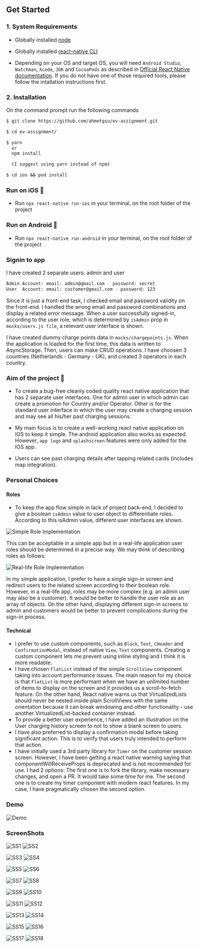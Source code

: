 ## Get Started

### 1. System Requirements

- Globally installed [node](https://nodejs.org/en/)

- Globally installed [react-native CLI](https://facebook.github.io/react-native/docs/getting-started.html)

- Depending on your OS and target OS, you will need `Android Studio`, `Watchman`, `Xcode`, `JDK` and `CocoaPods` as described in [Official React Native documentation](https://reactnative.dev/docs/environment-setup#installing-dependencies). If you do not have one of those required tools, please follow the intallation instructions first.

### 2. Installation

On the command prompt run the following commands

```sh
$ git clone https://github.com/ahmetgsu/ev-assignment.git

$ cd ev-assignment/

$ yarn
  or
  npm install

  (I suggest using yarn instead of npm)

$ cd ios && pod install
```

### Run on iOS 📱

- Run `npx react-native run-ios` in your terminal, on the root folder of the project

### Run on Android 📱

- Run `npx react-native run-android` in your terminal, on the root folder of the project

### Signin to app

I have created 2 separate users: admin and user

```sh
Admin Account: email: admin@gmail.com - password: secret
User  Account: email: customer@gmail.com - password: 123
```

Since it is just a front-end task, I checked email and password validity on the front-end. I handled the wrong email and password combinations and display a related error message.
When a user successfully signed-in, according to the user role, which is determined by `isAdmin` prop in `mocks/users.js file`, a relevant user interface is shown.

I have created dummy charge points data in `mocks/chargepoints.js`. When the application is loaded for the first time, this data is written to AsyncStorage. Then, users can make CRUD operations.
I have choosen 3 countries (Netherlands - Germany - UK), and created 3 operators in each country.

### Aim of the project 🎯

- To create a bug-free cleanly coded quality react native application that has 2 separate user interfaces.
  One for admin user in which admin can create a promotion for Country and/or Operator.
  Other is for the standard user interface in which the user may create a charging session and may see all his/her past charging sessions.

- My main focus is to create a well-working react native application on IOS to keep it simple. The android application also works as expected. However, `app logo` and `splashscreen` features were only added for the IOS app.

* Users can see past charging details after tapping related cards (includes map integration).

### Personal Choices

#### Roles

- To keep the app flow simple in lack of project back-end, I decided to give a boolean `isAdmin` value to user object to differentiate roles.
  According to this isAdmin value, different user interfaces are shown.

![Simple Role Implementation](./app/assets/images/simple-roles.png)

This can be acceptable in a simple app but in a real-life application user roles should be determined in a precise way. We may think of describing roles as follows:

![Real-life Role Implementation](./app/assets/images/real-life-roles.png)

In my simple application, I prefer to have a single sign-in screen and redirect users to the related screen according to their boolean role. However, in a real-life app, roles may be more complex (e.g. an admin user may also be a customer). It would be better to handle the user role as an array of objects. On the other hand, displaying different sign-in screens to admin and customers would be better to prevent complications during the sign-in process.

#### Technical

- I prefer to use custom components, such as `Block`, `Text`, `CHeader` and `ConfirmationModal`, instead of native `View`, `Text` components. Creating a custom component lets me prevent using inline styling and I think it is more readable.
- I have chosen `FlatList` instead of the simple `ScrollView` component taking into account performance issues. The main reason for my choice is that `FlatList` is more performant when we have an unlimited number of items to display on the screen and it provides us a scroll-to-fetch feature. On the other hand, React native warns us that VirtualizedLists should never be nested inside plain ScrollViews with the same orientation because it can break windowing and other functionality - use another VirtualizedList-backed container instead.
- To provide a better user experience, I have added an illustration on the User charging history screen to not to show a blank screen to users.
- I have also preferred to display a confirmation modal before taking significant action. This is to verify that users truly intended to perform that action.
- I have initially used a 3rd party library for `Timer` on the customer session screen. However, I have been getting a react native warning saying that componentWillReceiveProps is deprecated and is not recommended for use. I had 2 options: The first one is to fork the library, make necessary changes, and open a PR. It would take some time for me. The second one is to create my timer component with modern react features. In my case, I have pragmatically chosen the second option.

### Demo

![Demo](./app/assets/images/app-flow.gif)

### ScreenShots

![SS1](./app/assets/images/01.png) ![SS2](./app/assets/images/02.png)

![SS3](./app/assets/images/03.png) ![SS4](./app/assets/images/04.png)

![SS5](./app/assets/images/5_1.png) ![SS6](./app/assets/images/5_2.png)

![SS7](./app/assets/images/5_3.png) ![SS8](./app/assets/images/5_4.png)

![SS9](./app/assets/images/8_1.png) ![SS10](./app/assets/images/8_2.png)

![SS11](./app/assets/images/8_3.png) ![SS12](./app/assets/images/8_4.png)

![SS13](./app/assets/images/11_1.png) ![SS14](./app/assets/images/11_2.png)

![SS15](./app/assets/images/11_3.png) ![SS16](./app/assets/images/11_4.png)

![SS17](./app/assets/images/11_5.png) ![SS18](./app/assets/images/11_6.png)
